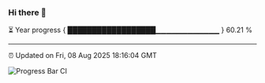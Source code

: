 ### Hi there 👋

⏳ Year progress { ██████████████████▁▁▁▁▁▁▁▁▁▁▁▁ } 60.21 %

---

⏰ Updated on Fri, 08 Aug 2025 18:16:04 GMT

![Progress Bar CI](https://github.com/Shyam-Makwana/GitHub-Actions-Demo/workflows/Progress%20Bar%20CI/badge.svg)
